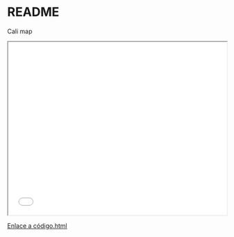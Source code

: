 # README

Cali map

<iframe src="/img/cali_map.html" width="100%" height="400px"></iframe>

[Enlace a código.html](img/cali_map.html)

